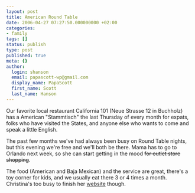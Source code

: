 ```yaml
---
layout: post
title: American Round Table
date: 2006-04-27 07:27:50.000000000 +02:00
categories:
- family
tags: []
status: publish
type: post
published: true
meta: {}
author:
  login: shanson
  email: papascott-wp@gmail.com
  display_name: PapaScott
  first_name: Scott
  last_name: Hanson
---
```

<p>Our favorite local restaurant California 101 (Neue Strasse 12 in Buchholz) has a American "Stammtisch" the last Thursday of every month for expats, folks who have visited the States, and anyone else who wants to come and speak a little English. </p>
<p>The past few months we've had always been busy on Round Table nights, but this evening we're free and we'll both be there. Mama has to go to Orlando next week, so she can start getting in the mood <strike>for outlet store shopping</strike>.</p>
<p>The food (American and Baja Mexican) and the service are great, there's a toy corner for kids, and we usually eat there 3 or 4 times a month. Christina's too busy to finish her <a href="http://california101.de/">website</a> though.</p>
